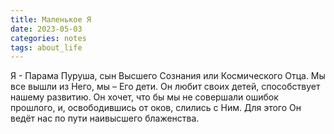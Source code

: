 ```yaml
---
title: Маленькое Я
date: 2023-05-03
categories: notes
tags: about_life
---
```


Я - Парама Пуруша, сын Высшего Сознания или Космического Отца.
Мы все вышли из Него, мы – Его дети.
Он любит своих детей, способствует нашему развитию.
Он хочет, что бы мы не совершали ошибок прошлого, и, освободившись от оков, слились с Ним.
Для этого Он ведёт нас по пути наивысшего блаженства.
